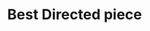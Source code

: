 ---
title: "Best Directed piece"
layout: none
level:  "Scream Theatre Schools"
bottom:  "2013"
symbol: "achieve/scream.png"
uniquecolour: "(43,167,229,1)"
categories: achievement
---
